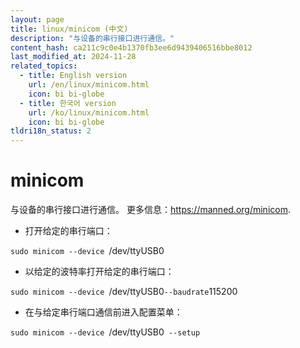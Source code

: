 ```yaml
---
layout: page
title: linux/minicom (中文)
description: "与设备的串行接口进行通信。"
content_hash: ca211c9c0e4b1370fb3ee6d9439406516bbe8012
last_modified_at: 2024-11-28
related_topics:
  - title: English version
    url: /en/linux/minicom.html
    icon: bi bi-globe
  - title: 한국어 version
    url: /ko/linux/minicom.html
    icon: bi bi-globe
tldri18n_status: 2
---
```

# minicom

与设备的串行接口进行通信。
更多信息：<https://manned.org/minicom>.

- 打开给定的串行端口：

`sudo minicom --device `<span class="tldr-var badge badge-pill bg-dark-lm bg-white-dm text-white-lm text-dark-dm font-weight-bold">/dev/ttyUSB0</span>

- 以给定的波特率打开给定的串行端口：

`sudo minicom --device `<span class="tldr-var badge badge-pill bg-dark-lm bg-white-dm text-white-lm text-dark-dm font-weight-bold">/dev/ttyUSB0</span>` --baudrate `<span class="tldr-var badge badge-pill bg-dark-lm bg-white-dm text-white-lm text-dark-dm font-weight-bold">115200</span>

- 在与给定串行端口通信前进入配置菜单：

`sudo minicom --device `<span class="tldr-var badge badge-pill bg-dark-lm bg-white-dm text-white-lm text-dark-dm font-weight-bold">/dev/ttyUSB0</span>` --setup`
